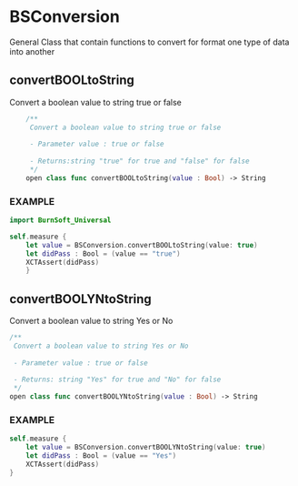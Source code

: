 # BSConversion

General Class that contain functions to convert for format one type of data into another

## convertBOOLtoString

Convert a boolean value to string true or false

```swift
    /**
     Convert a boolean value to string true or false
     
     - Parameter value : true or false
     
     - Returns:string "true" for true and "false" for false
     */
    open class func convertBOOLtoString(value : Bool) -> String
```

### EXAMPLE

```swift
import BurnSoft_Universal

self.measure {
    let value = BSConversion.convertBOOLtoString(value: true)
    let didPass : Bool = (value == "true")
    XCTAssert(didPass)
    }
```

## convertBOOLYNtoString

Convert a boolean value to string Yes or No

```swift
/**
 Convert a boolean value to string Yes or No
 
 - Parameter value : true or false
 
 - Returns: string "Yes" for true and "No" for false
 */
open class func convertBOOLYNtoString(value : Bool) -> String
```

### EXAMPLE

```swift
self.measure {
    let value = BSConversion.convertBOOLYNtoString(value: true)
    let didPass : Bool = (value == "Yes")
    XCTAssert(didPass)
}
```
